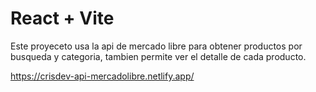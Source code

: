 # React + Vite

Este proyeceto usa la api de mercado libre para obtener productos por busqueda y categoria, tambien permite ver el detalle de cada producto.

https://crisdev-api-mercadolibre.netlify.app/
